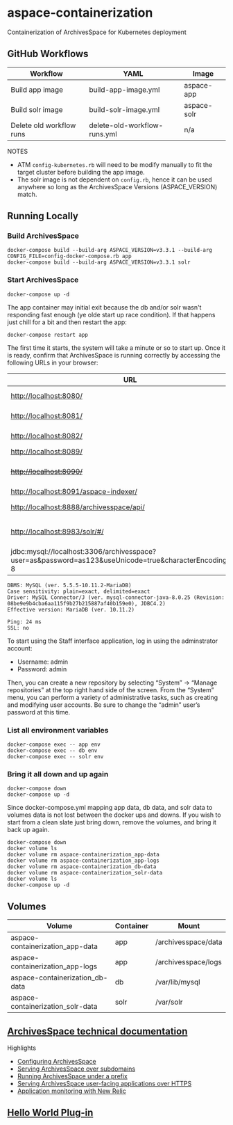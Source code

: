 # aspace-containerization
Containerization of ArchivesSpace for Kubernetes deployment

## GitHub Workflows
| Workflow                  | YAML                         | Image       |
|---------------------------|------------------------------|-------------|
| Build app image           | build-app-image.yml          | aspace-app  |
| Build solr image          | build-solr-image.yml         | aspace-solr |
| Delete old workflow runs  | delete-old-workflow-runs.yml | n/a         |

NOTES
* ATM `config-kubernetes.rb` will need to be modify manually to fit the target cluster before building the app image. 
* The solr image is not dependent on `config.rb`, hence it can be used anywhere so long as the ArchivesSpace Versions (ASPACE_VERSION) match.
## Running Locally
### Build ArchivesSpace
```shell
docker-compose build --build-arg ASPACE_VERSION=v3.3.1 --build-arg CONFIG_FILE=config-docker-compose.rb app
docker-compose build --build-arg ASPACE_VERSION=v3.3.1 solr
```
### Start ArchivesSpace
```shell
docker-compose up -d
```
The app container may initial exit because the db and/or solr wasn't responding fast enough (ye olde start up race condition).  If that happens just chill for a bit and then restart the app:
```shell
docker-compose restart app
```
  The first time it starts, the system will take a minute or so to start up. Once it is ready, confirm that ArchivesSpace is running correctly by accessing the following URLs in your browser:

| URL                                                                                                      | Service                                                  |
|----------------------------------------------------------------------------------------------------------|----------------------------------------------------------|
| [http://localhost:8080/](http://localhost:8080/)                                                         | the staff interface                                      |
| [http://localhost:8081/](http://localhost:8081/)                                                         | the public interface                                     |
| [http://localhost:8082/](http://localhost:8082/)                                                         | the [OAI-PMH](https://www.openarchives.org/pmh/) server  |
| [http://localhost:8089/](http://localhost:8089/)                                                         | the backend                                              |
| [~~http://localhost:8090/~~](http://localhost:8090/)                                                     | ~~the internal Solr admin console~~                      |
| [http://localhost:8091/aspace-indexer/](http://localhost:8091/aspace-indexer/)                           | the indexer                                              |
| [http://localhost:8888/archivesspace/api/](http://localhost:8888/archivesspace/api/)                     | the API documentation                                    |
| [http://localhost:8983/solr/#/](http://localhost:8983/solr/#/)                                           | the external Solr admin console                          |
| jdbc:mysql://localhost:3306/archivesspace?user=as&password=as123&useUnicode=true&characterEncoding=UTF-8 | the database                                             |
```text
DBMS: MySQL (ver. 5.5.5-10.11.2-MariaDB)
Case sensitivity: plain=exact, delimited=exact
Driver: MySQL Connector/J (ver. mysql-connector-java-8.0.25 (Revision: 08be9e9b4cba6aa115f9b27b215887af40b159e0), JDBC4.2)
Effective version: MariaDB (ver. 10.11.2)

Ping: 24 ms
SSL: no
```
To start using the Staff interface application, log in using the adminstrator account:
* Username: admin
* Password: admin

Then, you can create a new repository by selecting “System” -> “Manage repositories” at the top right hand side of the screen. From the “System” menu, you can perform a variety of administrative tasks, such as creating and modifying user accounts. Be sure to change the “admin” user’s password at this time.
### List all environment variables
```shell
docker-compose exec -- app env
docker-compose exec -- db env
docker-compose exec -- solr env
```
### Bring it all down and up again
```shell
docker-compose down
docker-compose up -d
```
Since docker-compose.yml mapping app data, db data, and solr data to volumes data is not lost between the docker ups and downs. If you wish to start from a clean slate just bring down, remove the volumes, and bring it back up again.
```shell
docker-compose down
docker volume ls
docker volume rm aspace-containerization_app-data
docker volume rm aspace-containerization_app-logs
docker volume rm aspace-containerization_db-data
docker volume rm aspace-containerization_solr-data
docker volume ls
docker-compose up -d
```
## Volumes
| Volume                             | Container | Mount               |
|------------------------------------|-----------|---------------------|
| aspace-containerization_app-data   | app       | /archivesspace/data |
| aspace-containerization_app-logs   | app       | /archivesspace/logs |
| aspace-containerization_db-data    | db        | /var/lib/mysql      |
| aspace-containerization_solr-data  | solr      | /var/solr           |
## [ArchivesSpace technical documentation](https://archivesspace.github.io/tech-docs/)
Highlights
* [Configuring ArchivesSpace](https://archivesspace.github.io/tech-docs/customization/configuration.html)
* [Serving ArchivesSpace over subdomains](https://archivesspace.github.io/tech-docs/provisioning/domains.html)
* [Running ArchivesSpace under a prefix](https://archivesspace.github.io/tech-docs/provisioning/prefix.html)
* [Serving ArchivesSpace user-facing applications over HTTPS](https://archivesspace.github.io/tech-docs/provisioning/https.html)
* [Application monitoring with New Relic](https://archivesspace.github.io/tech-docs/provisioning/newrelic.html)
## [Hello World Plug-in](https://github.com/archivesspace/archivesspace/blob/82c4603fe22bf0fd06043974478d4caf26e1c646/plugins/hello_world/README.md)


